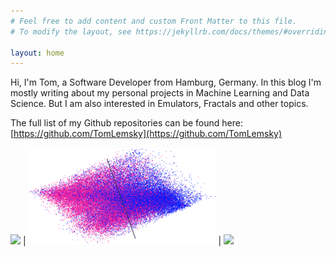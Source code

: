 ```yaml
---
# Feel free to add content and custom Front Matter to this file.
# To modify the layout, see https://jekyllrb.com/docs/themes/#overriding-theme-defaults

layout: home
---
```


Hi, I'm Tom, a Software Developer from Hamburg, Germany. In this blog I'm mostly writing about my personal projects in Machine Learning and Data Science. But I am also interested in Emulators, Fractals and other topics.

The full list of my Github repositories can be found here: [https://github.com/TomLemsky](https://github.com/TomLemsky)

 <a href="2022/05/04/Reimplementing-Deep-Image-Prior.html"><img src="/images/deep-image-prior/hase.gif" width=300/></a> |  <a href="2022/03/30/Classifying-Minecraft-Skins-by-Gender.html"><img src="/images/minecraft-plots/gender per first two pca components_e.png" width=300/></a> |  <a href="2022/05/10/Fractals-in-PyTorch.html"><img src="https://user-images.githubusercontent.com/101422788/167695442-fc2f8984-3711-44eb-83b6-49047ac20076.gif" width=300/></a>
